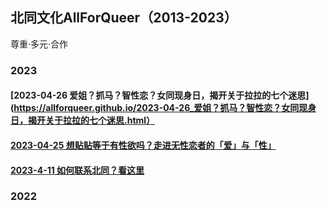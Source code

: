 ## 北同文化AllForQueer（2013-2023）
尊重·多元·合作

### 2023
#### [2023-04-26 爱姐？抓马？智性恋？女同现身日，揭开关于拉拉的七个迷思](https://allforqueer.github.io/2023-04-26_爱姐？抓马？智性恋？女同现身日，揭开关于拉拉的七个迷思.html）
#### [2023-04-25 想贴贴等于有性欲吗？走进无性恋者的「爱」与「性」](https://allforqueer.github.io/2023/2023-04-25_想贴贴等于有性欲吗？走进无性恋者的「爱」与「性」.html)
#### [2023-4-11 如何联系北同？看这里](https://allforqueer.github.io/2023/2023-04-11_%E5%A6%82%E4%BD%95%E8%81%94%E7%B3%BB%E5%8C%97%E5%90%8C%EF%BC%9F%E7%9C%8B%E8%BF%99%E9%87%8C.html)


### 2022


